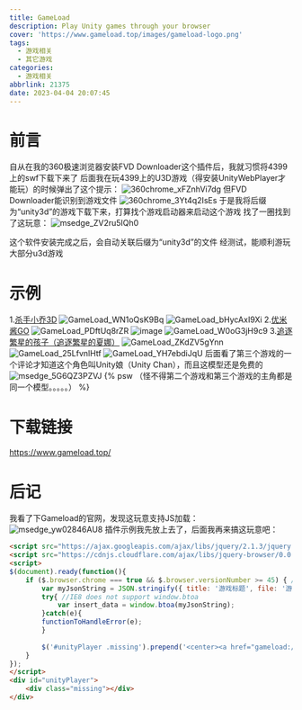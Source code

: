 ```yaml
---
title: GameLoad
description: Play Unity games through your browser
cover: 'https://www.gameload.top/images/gameload-logo.png'
tags:
  - 游戏相关
  - 其它游戏
categories: 
  - 游戏相关
abbrlink: 21375
date: 2023-04-04 20:07:45
---
```

# 前言
自从在我的360极速浏览器安装FVD Downloader这个插件后，我就习惯将4399上的swf下载下来了
后面我在玩4399上的U3D游戏（得安装UnityWebPlayer才能玩）的时候弹出了这个提示：
![360chrome_xFZnhVi7dg](https://jsd.cdn.storisinz.site/gh/SinzMise/MYPictures@master/20230404/360chrome_xFZnhVi7dg.1xookg8vju2o.webp)
但FVD Downloader能识别到游戏文件
![360chrome_3Yt4q2IsEs](https://jsd.cdn.storisinz.site/gh/SinzMise/MYPictures@master/20230404/360chrome_3Yt4q2IsEs.26dp6kmu464g.webp)
于是我将后缀为“unity3d”的游戏下载下来，打算找个游戏启动器来启动这个游戏
找了一圈找到了这玩意：
![msedge_ZV2ru5IQh0](https://jsd.cdn.storisinz.site/gh/SinzMise/MYPictures@master/20230404/msedge_ZV2ru5IQh0.48zi2sq5i620.webp)

这个软件安装完成之后，会自动关联后缀为“unity3d”的文件
经测试，能顺利游玩大部分u3d游戏
# 示例
1.[杀手小乔3D](http://www.4399.com/flash/147405.htm)
![GameLoad_WN1oQsK9Bq](https://jsd.cdn.storisinz.site/gh/SinzMise/MYPictures@master/20230404/GameLoad_WN1oQsK9Bq.3quhllbtc540.webp)
![GameLoad_bHycAxI9Xi](https://jsd.cdn.storisinz.site/gh/SinzMise/MYPictures@master/20230404/GameLoad_bHycAxI9Xi.yj0xvg4dork.webp)
2.[优米酱GO](https://www.4399.com/flash/191954.htm)
![GameLoad_PDftUq8rZR](https://jsd.cdn.storisinz.site/gh/SinzMise/MYPictures@master/20230404/GameLoad_PDftUq8rZR.4ofq40gtb3e0.webp)
![image](https://jsd.cdn.storisinz.site/gh/SinzMise/MYPictures@master/20230404/image.12alzy49ndyo.webp)
![GameLoad_W0oG3jH9c9](https://jsd.cdn.storisinz.site/gh/SinzMise/MYPictures@master/20230404/GameLoad_W0oG3jH9c9.llzawzb03ts.webp)
3.[追逐繁星的孩子（追逐繁星的夏娜）](http://www.4399.com/flash/151847.htm)
![GameLoad_ZKdZV5gYnn](https://jsd.cdn.storisinz.site/gh/SinzMise/MYPictures@master/20230404/GameLoad_ZKdZV5gYnn.214xzg7lessg.webp)
![GameLoad_25LfvnlHtf](https://jsd.cdn.storisinz.site/gh/SinzMise/MYPictures@master/20230404/GameLoad_25LfvnlHtf.1uq8qqsy49s0.webp)
![GameLoad_YH7ebdiJqU](https://jsd.cdn.storisinz.site/gh/SinzMise/MYPictures@master/20230404/GameLoad_YH7ebdiJqU.hjnvf80xo6o.webp)
后面看了第三个游戏的一个评论才知道这个角色叫Unity娘（Unity Chan），而且这模型还是免费的
![msedge_5G6QZ3PZVJ](https://jsd.cdn.storisinz.site/gh/SinzMise/MYPictures@master/20230404/msedge_5G6QZ3PZVJ.2lzj9irde260.webp)
{% psw （怪不得第二个游戏和第三个游戏的主角都是同一个模型。。。。。） %}
# 下载链接
https://www.gameload.top/
# 后记
我看了下Gameload的官网，发现这玩意支持JS加载：
![msedge_yw02846AU8](https://jsd.cdn.storisinz.site/gh/SinzMise/MYPictures@master/20230404/msedge_yw02846AU8.5rh04nc4l3s0.webp)
插件示例我先放上去了，后面我再来搞这玩意吧：
``` html
<script src="https://ajax.googleapis.com/ajax/libs/jquery/2.1.3/jquery.min.js"></script>
<script src="https://cdnjs.cloudflare.com/ajax/libs/jquery-browser/0.0.8/jquery.browser.min.js"></script>
<script>
$(document).ready(function(){
    if ($.browser.chrome === true && $.browser.versionNumber >= 45) { //detect Chrome 45+
        var myJsonString = JSON.stringify({ title: '游戏标题', file: '游戏链接', type: "unity", width: 800, height: 600 });
        try{ //IE8 does not support window.btoa   
            var insert_data = window.btoa(myJsonString); 
        }catch(e){ 
        functionToHandleError(e);
        }
        
        $('#unityPlayer .missing').prepend('<center><a href="gameload://' + insert_data + '/"><img alt="Play game with Gameload!" src="http://data.gameload.top/download/playgameload.png" /></a><br /><br />Install Gameload to play Unity games<br /><a href="http://data.gameload.top/download/gameload.exe" title="Install Gameload now!"><img alt="Install Gameload now!" src="http://data.gameload.top/download/getgameload.png" /></a></center>');
    }
});
</script>
<div id="unityPlayer">
    <div class="missing"></div>
</div>
```